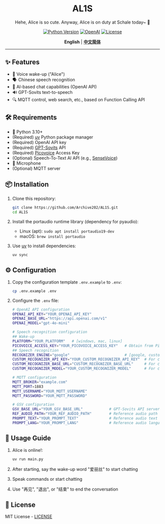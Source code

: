 <div align="center">

# AL1S

Hehe, Alice is so cute. Anyway, Alice is on duty at Schale today~ 🌸

[![Python Version](https://img.shields.io/badge/python-3.10%2B-blue.svg?style=for-the-badge)](https://www.python.org/downloads/) 
[![OpenAI](https://img.shields.io/badge/OpenAI-API-green.svg?style=for-the-badge)](https://platform.openai.com/) 
[![License](https://img.shields.io/badge/LICENSE-MIT-green.svg?style=for-the-badge)](https://github.com/Archive202/AL1S/blob/main/LICENSE)

**English** | [**中文简体**](./docs/zh/README.md)

</div>

---

## ✨ Features

- 🎤 Voice wake-up ("Alice")
- 🗣️ Chinese speech recognition
- 🤖 AI-based chat capabilities (OpenAI API)
- 🔊 GPT-Sovits text-to-speech
- 🔍 MQTT control, web search, etc., based on Function Calling API

## 🛠️ Requirements

- 🐍 Python 3.10+
- (Required) [uv](https://github.com/astral-sh/uv) Python package manager
- (Required) OpenAI API key
- (Required) [GPT-Sovits](https://github.com/RVC-Boss/GPT-SoVITS) API
- (Required) [Picovoice](https://console.picovoice.ai/) Access Key
- (Optional) Speech-To-Text AI API (e.g., [SenseVoice](https://github.com/FunAudioLLM/SenseVoice))
- 🎤 Microphone
- (Optional) MQTT server

## 📦 Installation

1. Clone this repository:
   ```bash
   git clone https://github.com/Archive202/AL1S.git
   cd AL1S
   ```

2. Install the portaudio runtime library (dependency for pyaudio):
   - Linux (apt): `sudo apt install portaudio19-dev`
   - macOS: `brew install portaudio`

3. Use [uv](https://hellowac.github.io/uv-zh-cn/getting-started/installation/) to install dependencies:
   ```bash
   uv sync
   ```

## ⚙️ Configuration

1. Copy the configuration template `.env.example` to `.env`:
   ```bash
   cp .env.example .env
   ```

2. Configure the `.env` file:
   ```bash
   # OpenAI API configuration
   OPENAI_API_KEY="YOUR_OPENAI_API_KEY"
   OPENAI_BASE_URL="https://api.openai.com/v1"
   OPENAI_MODEL="gpt-4o-mini"

   # Speech recognition configuration
   ## Wake-up
   PLATFORM="YOUR_PLATFORM"   # [windows, mac, linux]
   PICOVOICE_ACCESS_KEY="YOUR_PICOVOICE_ACCESS_KEY"   # Obtain from Picovoice website
   ## Speech recognition
   RECOGNIZER_ENGINE="google"                         # [google, custom]
   CUSTOM_RECOGNIZER_API_KEY="YOUR_CUSTOM_RECOGNIZER_API_KEY"  # For custom
   CUSTOM_RECOGNIZER_BASE_URL="CUSTOM_RECOGNIZER_BASE_URL"     # For custom
   CUSTOM_RECOGNIZER_MODEL="YOUR_CUSTOM_RECOGNIZER_MODEL"      # For custom           

   # MQTT configuration
   MQTT_BROKER="example.com"
   MQTT_PORT=1883
   MQTT_USERNAME="YOUR_MQTT_USERNAME"
   MQTT_PASSWORD="YOUR_MQTT_PASSWORD"

   # GSV configuration
   GSV_BASE_URL="YOUR_GSV_BASE_URL"            # GPT-Sovits API server address
   REF_AUDIO_PATH="YOUR_REF_AUDIO_PATH"        # Reference audio path (on the server)
   PROMPT_TEXT="YOUR_PROMPT_TEXT"              # Reference audio text
   PROMPT_LANG="YOUR_PROMPT_LANG"              # Reference audio language
   ```

## 🚀 Usage Guide

1. Alice is online!:
   ```bash
   uv run main.py
   ```

2. After starting, say the wake-up word "爱丽丝" to start chatting
3. Speak commands or start chatting
4. Use "再见", "退出", or "结束" to end the conversation

## 📝 License

MIT License - [LICENSE](LICENSE)

